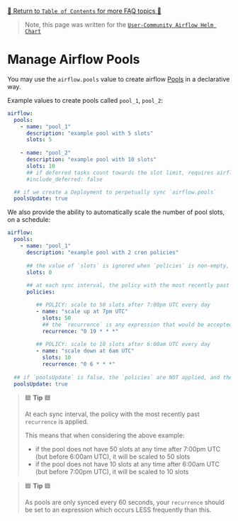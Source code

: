 [🔗 Return to `Table of Contents` for more FAQ topics 🔗](https://github.com/santosr2/airflow-community-chart/tree/main/charts/airflow#frequently-asked-questions)

> Note, this page was written for the [`User-Community Airflow Helm Chart`](https://github.com/santosr2/airflow-community-chart/tree/main/charts/airflow)

# Manage Airflow Pools

You may use the `airflow.pools` value to create airflow [Pools](https://airflow.apache.org/docs/apache-airflow/stable/concepts.html#pools) in a declarative way.

Example values to create pools called `pool_1`, `pool_2`:

```yaml
airflow:
  pools:
    - name: "pool_1"
      description: "example pool with 5 slots"
      slots: 5
      
    - name: "pool_2"
      description: "example pool with 10 slots"
      slots: 10
      ## if deferred tasks count towards the slot limit, requires airflow 2.7.0+ (default: false)
      #include_deferred: false

  ## if we create a Deployment to perpetually sync `airflow.pools`
  poolsUpdate: true
```

We also provide the ability to automatically scale the number of pool slots, on a schedule:

```yaml
airflow:
  pools:
    - name: "pool_1"
      description: "example pool with 2 cron policies"
      
      ## the value of `slots` is ignored when `policies` is non-empty, but it must be set to an arbitrary value
      slots: 0
      
      ## at each sync interval, the policy with the most recently past `recurrence` is applied
      policies:

         ## POLICY: scale to 50 slots after 7:00pm UTC every day
         - name: "scale up at 7pm UTC"
           slots: 50
           ## the `recurrence` is any expression that would be accepted by the `croniter` python library
           recurrence: "0 19 * * *"
           
         ## POLICY: scale to 10 slots after 6:00am UTC every day
         - name: "scale down at 6am UTC"
           slots: 10
           recurrence: "0 6 * * *"
    
  ## if `poolsUpdate` is false, the `policies` are NOT applied, and the `slots` value is used
  poolsUpdate: true
```

> 🟦 __Tip__ 🟦
>
> At each sync interval, the policy with the most recently past `recurrence` is applied.
> 
> This means that when considering the above example:
> - if the pool does not have 50 slots at any time after 7:00pm UTC (but before 6:00am UTC), it will be scaled to 50 slots
> - if the pool does not have 10 slots at any time after 6:00am UTC (but before 7:00pm UTC), it will be scaled to 10 slots

> 🟦 __Tip__ 🟦
>
> As pools are only synced every 60 seconds, your `recurrence` should be set to an expression which occurs LESS frequently than this.
